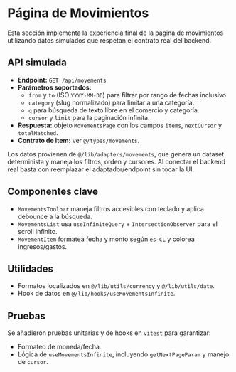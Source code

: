# Página de Movimientos

Esta sección implementa la experiencia final de la página de movimientos utilizando datos simulados
que respetan el contrato real del backend.

## API simulada

- **Endpoint:** `GET /api/movements`
- **Parámetros soportados:**
  - `from` y `to` (ISO `YYYY-MM-DD`) para filtrar por rango de fechas inclusivo.
  - `category` (slug normalizado) para limitar a una categoría.
  - `q` para búsqueda de texto libre en el comercio y categoría.
  - `cursor` y `limit` para la paginación infinita.
- **Respuesta:** objeto `MovementsPage` con los campos `items`, `nextCursor` y `totalMatched`.
- **Contrato de item:** ver `@/types/movements`.

Los datos provienen de `@/lib/adapters/movements`, que genera un dataset determinista y maneja los
filtros, orden y cursores. Al conectar el backend real basta con reemplazar el adaptador/endpoint
sin tocar la UI.

## Componentes clave

- `MovementsToolbar` maneja filtros accesibles con teclado y aplica debounce a la búsqueda.
- `MovementsList` usa `useInfiniteQuery` + `IntersectionObserver` para el scroll infinito.
- `MovementItem` formatea fecha y monto según `es-CL` y colorea ingresos/gastos.

## Utilidades

- Formatos localizados en `@/lib/utils/currency` y `@/lib/utils/date`.
- Hook de datos en `@/lib/hooks/useMovementsInfinite`.

## Pruebas

Se añadieron pruebas unitarias y de hooks en `vitest` para garantizar:

- Formateo de moneda/fecha.
- Lógica de `useMovementsInfinite`, incluyendo `getNextPageParam` y manejo de `cursor`.

